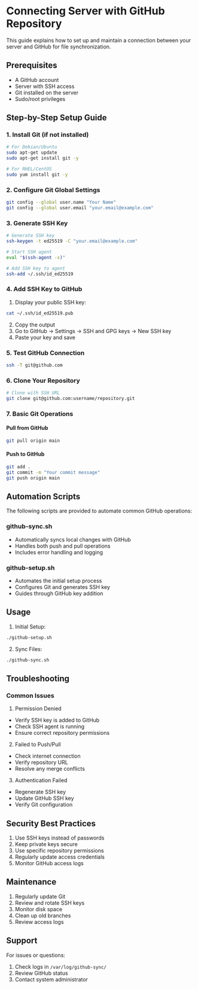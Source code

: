 # Connecting Server with GitHub Repository

This guide explains how to set up and maintain a connection between your server and GitHub for file synchronization.

## Prerequisites

- A GitHub account
- Server with SSH access
- Git installed on the server
- Sudo/root privileges

## Step-by-Step Setup Guide

### 1. Install Git (if not installed)
```bash
# For Debian/Ubuntu
sudo apt-get update
sudo apt-get install git -y

# For RHEL/CentOS
sudo yum install git -y
```

### 2. Configure Git Global Settings
```bash
git config --global user.name "Your Name"
git config --global user.email "your.email@example.com"
```

### 3. Generate SSH Key
```bash
# Generate SSH key
ssh-keygen -t ed25519 -C "your.email@example.com"

# Start SSH agent
eval "$(ssh-agent -s)"

# Add SSH key to agent
ssh-add ~/.ssh/id_ed25519
```

### 4. Add SSH Key to GitHub
1. Display your public SSH key:
```bash
cat ~/.ssh/id_ed25519.pub
```
2. Copy the output
3. Go to GitHub → Settings → SSH and GPG keys → New SSH key
4. Paste your key and save

### 5. Test GitHub Connection
```bash
ssh -T git@github.com
```

### 6. Clone Your Repository
```bash
# Clone with SSH URL
git clone git@github.com:username/repository.git
```

### 7. Basic Git Operations

#### Pull from GitHub
```bash
git pull origin main
```

#### Push to GitHub
```bash
git add .
git commit -m "Your commit message"
git push origin main
```

## Automation Scripts

The following scripts are provided to automate common GitHub operations:

### github-sync.sh
- Automatically syncs local changes with GitHub
- Handles both push and pull operations
- Includes error handling and logging

### github-setup.sh
- Automates the initial setup process
- Configures Git and generates SSH key
- Guides through GitHub key addition

## Usage

1. Initial Setup:
```bash
./github-setup.sh
```

2. Sync Files:
```bash
./github-sync.sh
```

## Troubleshooting

### Common Issues

1. Permission Denied
- Verify SSH key is added to GitHub
- Check SSH agent is running
- Ensure correct repository permissions

2. Failed to Push/Pull
- Check internet connection
- Verify repository URL
- Resolve any merge conflicts

3. Authentication Failed
- Regenerate SSH key
- Update GitHub SSH key
- Verify Git configuration

## Security Best Practices

1. Use SSH keys instead of passwords
2. Keep private keys secure
3. Use specific repository permissions
4. Regularly update access credentials
5. Monitor GitHub access logs

## Maintenance

1. Regularly update Git
2. Review and rotate SSH keys
3. Monitor disk space
4. Clean up old branches
5. Review access logs

## Support

For issues or questions:
1. Check logs in `/var/log/github-sync/`
2. Review GitHub status
3. Contact system administrator

